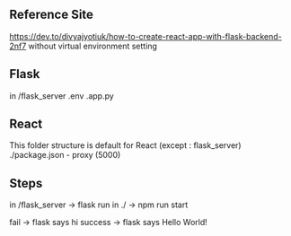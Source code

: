 ## Reference Site
https://dev.to/divyajyotiuk/how-to-create-react-app-with-flask-backend-2nf7
without virtual environment setting

## Flask
in /flask_server
.env
.app.py

## React
This folder structure is default for React (except : flask_server)
./package.json - proxy (5000)

## Steps
in /flask_server  -> flask run
in ./             -> npm run start

fail -> flask says hi
success -> flask says Hello World!
